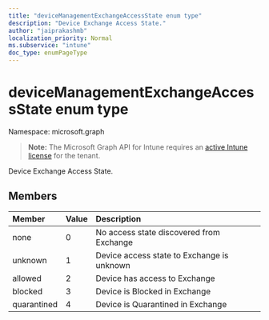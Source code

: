 ```yaml
---
title: "deviceManagementExchangeAccessState enum type"
description: "Device Exchange Access State."
author: "jaiprakashmb"
localization_priority: Normal
ms.subservice: "intune"
doc_type: enumPageType
---
```


# deviceManagementExchangeAccessState enum type

Namespace: microsoft.graph

> **Note:** The Microsoft Graph API for Intune requires an [active Intune license](https://go.microsoft.com/fwlink/?linkid=839381) for the tenant.

Device Exchange Access State.

## Members
|Member|Value|Description|
|:---|:---|:---|
|none|0|No access state discovered from Exchange|
|unknown|1|Device access state to Exchange is unknown|
|allowed|2|Device has access to Exchange|
|blocked|3|Device is Blocked in Exchange|
|quarantined|4|Device is Quarantined in Exchange|
